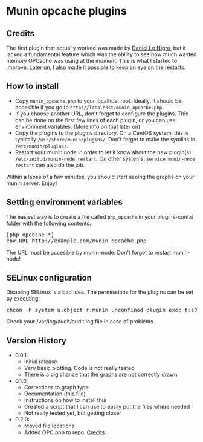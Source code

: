 Munin opcache plugins
===============

Credits
-----------

The first plugin that actually worked was made by [Daniel Lo Nigro](http://dan.cx/), but it lacked a fundamental feature which was the ability to see how much wasted memory OPCache was using at the moment. This is what I started to improve. Later on, I also made it possible to keep an eye on the restarts.

How to install
-----------

* Copy <code>munin_opcache.php</code> to your localhost root. Ideally, it should be accesible if you go to <code>http://localhost/munin_opcache.php</code>.
* If you choose another URL, don't forget to configure the plugins. This can be done on the first few lines of each plugin, or you can use environment variables. (More info on that later on)
* Copy the plugins to the plugins directory. On a CentOS system, this is typically <code>/usr/share/munin/plugins/</code>. Don't forget to make the symlink in <code>/etc/munin/plugins/</code>.
* Restart your munin node in order to let it know about the new plugin(s): <code>/etc/init.d/munin-node restart</code>. On other systems, <code>service munin-node restart</code> can also do the job. 

Within a lapse of a few minutes, you should start seeing the graphs on your munin server. Enjoy!

Setting environment variables
--------------

The easiest way is to create a file called <code>php_opcache</code> in your plugins-conf.d folder with the following contents:
<pre>
[php_opcache_*]
env.URL http://example.com/munin_opcache.php
</pre>

The URL must be accesible by munin-node. Don't forget to restart munin-node!

SELinux configuration
----------------

Disabling SELinux is a bad idea. The permissions for the plugins can be set by executing:
<pre>
chcon -h system_u:object_r:munin_unconfined_plugin_exec_t:s0 /usr/share/munin/plugins/php_opcache_*
</pre>

Check your /var/log/audit/audit.log file in case of problems.

Version History
-------------

* 0.0.1: 
	* Initial release
	* Very basic plotting. Code is not really tested
	* There is a big chance that the graphs are not correctly drawn.
* 0.1.0:
	* Corrections to graph type
	* Documentation (this file)
	* Instructions on how to install this
	* Created a script that I can use to easily put the files where needed
	* Not really tested yet, but getting closer
* 0.2.0:
	* Moved file locations
	* Added OPC.php to repo. [Credits](https://gist.github.com/n1xim/6377328)
